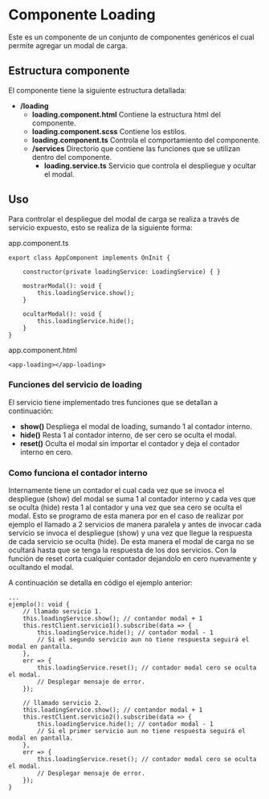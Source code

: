 # Componente Loading

Este es un componente de un conjunto de componentes genéricos el cual permite agregar un modal de carga.

## Estructura componente

El componente tiene la siguiente estructura detallada:

- **/loading**
  - **loading.component.html** Contiene la estructura html del componente.
  - **loading.component.scss** Contiene los estilos.
  - **loading.component.ts** Controla el comportamiento del componente.
  - **/services** Directorio que contiene las funciones que se utilizan dentro del componente.
    - **loading.service.ts** Servicio que controla el despliegue y ocultar el modal.

## Uso

Para controlar el despliegue del modal de carga se realiza a través de servicio expuesto, esto se realiza de la siguiente forma:

app.component.ts

```
export class AppComponent implements OnInit {

    constructor(private loadingService: LoadingService) { }

    mostrarModal(): void {
        this.loadingService.show();
    }

    ocultarModal(): void {
        this.loadingService.hide();
    }
}
```

app.component.html

```
<app-loading></app-loading>
```

### Funciones del servicio de loading

El servicio tiene implementado tres funciones que se detallan a continuación:

- **show()** Despliega el modal de loading, sumando 1 al contador interno.
- **hide()** Resta 1 al contador interno, de ser cero se oculta el modal.
- **reset()** Oculta el modal sin importar el contador y deja el contador interno en cero.

### Como funciona el contador interno

Internamente tiene un contador el cual cada vez que se invoca el despliegue (show) del modal se suma 1 al contador interno y cada ves que se oculta (hide) resta 1 al contador y una vez que sea cero se oculta el modal. Esto se programo de esta manera por en el caso de realizar por ejemplo el llamado a 2 servicios de manera paralela y antes de invocar cada servicio se invoca el despliegue (show) y una vez que llegue la respuesta de cada servicio se oculta (hide). De esta manera el modal de carga no se ocultará hasta que se tenga la respuesta de los dos servicios.
Con la función de reset corta cualquier contador dejandolo en cero nuevamente y ocultando el modal.

A continuación se detalla en código el ejemplo anterior:

```
...
ejemplo(): void {
    // llamado servicio 1.
    this.loadingService.show(); // contandor modal + 1
    this.restClient.servicio1().subscribe(data => {
        this.loadingService.hide(); // contador modal - 1
        // Si el segundo servicio aun no tiene respuesta seguirá el modal en pantalla.
    },
    err => {
        this.loadingService.reset(); // contador modal cero se oculta el modal.
        // Desplegar mensaje de error.
    });

    // llamado servicio 2.
    this.loadingService.show(); // contandor modal + 1
    this.restClient.servicio2().subscribe(data => {
        this.loadingService.hide(); // contador modal - 1
        // Si el primer servicio aun no tiene respuesta seguirá el modal en pantalla.
    },
    err => {
        this.loadingService.reset(); // contador modal cero se oculta el modal.
        // Desplegar mensaje de error.
    });
}
```

